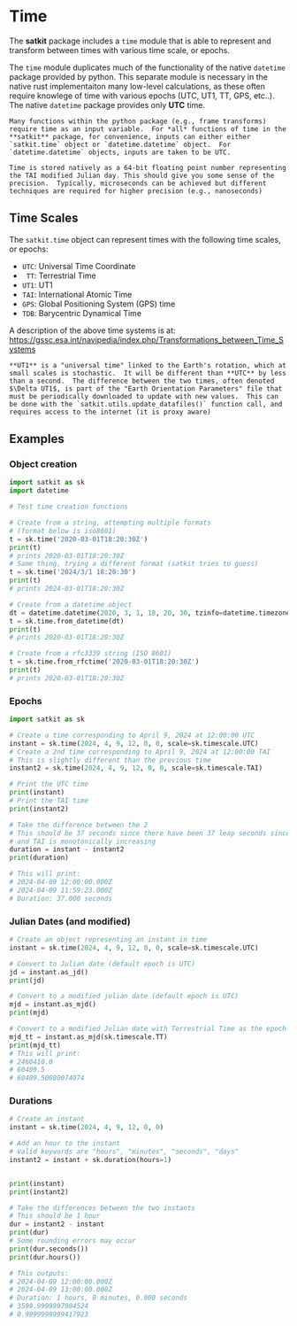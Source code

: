 # Time

The **satkit** package includes a `time` module that is able to represent and transform between times with various time scale, or epochs.

The `time` module duplicates much of the functionality of the native `datetime` package provided by python.  This separate module is necessary in the native rust implementaiton many low-level calculations, as these often require knowlege of time with various epochs (UTC, UT1, TT, GPS, etc..).  The native `datetime` package provides only **UTC** time.  

```{tip}
Many functions within the python package (e.g., frame transforms) require time as an input variable.  For *all* functions of time in the **satkit** package, for convenience, inputs can either either `satkit.time` object or `datetime.datetime` object.  For `datetime.datetime` objects, inputs are taken to be UTC.
```

```{warning}
Time is stored natively as a 64-bit floating point number representing the TAI modified Julian day. This should give you some sense of the precision.  Typically, microseconds can be achieved but different techniques are required for higher precision (e.g., nanoseconds)
```

## Time Scales

The `satkit.time` object can represent times with the following time scales, or epochs:

* `UTC`: Universal Time Coordinate
* ` TT`: Terrestrial Time
* `UT1`: UT1
* `TAI`: International Atomic Time
* `GPS`: Global Positioning System (GPS) time
* `TDB`: Barycentric Dynamical Time    

A description of the above time systems is at:
<https://gssc.esa.int/navipedia/index.php/Transformations_between_Time_Systems>


```{note}
**UT1** is a "universal time" linked to the Earth's rotation, which at small scales is stochastic.  It will be different than **UTC** by less than a second.  The difference between the two times, often denoted $\Delta UT1$, is part of the "Earth Orientation Parameters" file that must be periodically downloaded to update with new values.  This can be done with the `satkit.utils.update_datafiles()` function call, and requires access to the internet (it is proxy aware)
```




## Examples

### Object creation

```python
import satkit as sk
import datetime

# Test time creation functions

# Create from a string, attempting multiple formats
# (format below is iso8601)
t = sk.time('2020-03-01T18:20:30Z')
print(t)
# prints 2020-03-01T18:20:30Z
# Same thing, trying a different format (satkit tries to guess)
t = sk.time('2024/3/1 18:20:30')
print(t)
# prints 2024-03-01T18:20:30Z

# Create from a datetime object
dt = datetime.datetime(2020, 3, 1, 18, 20, 30, tzinfo=datetime.timezone.utc)
t = sk.time.from_datetime(dt)
print(t)
# prints 2020-03-01T18:20:30Z

# Create from a rfc3339 string (ISO 8601)
t = sk.time.from_rfctime('2020-03-01T18:20:30Z')
print(t)
# prints 2020-03-01T18:20:30Z
```

### Epochs

```python
import satkit as sk

# Create a time corresponding to April 9, 2024 at 12:00:00 UTC
instant = sk.time(2024, 4, 9, 12, 0, 0, scale=sk.timescale.UTC)
# Create a 2nd time corresponding to April 9, 2024 at 12:00:00 TAI
# This is slightly different than the previous time
instant2 = sk.time(2024, 4, 9, 12, 0, 0, scale=sk.timescale.TAI)

# Print the UTC time
print(instant)
# Print the TAI time
print(instant2)

# Take the difference between the 2
# This should be 37 seconds since there have been 37 leap seconds since 1972
# and TAI is monotonically increasing
duration = instant - instant2
print(duration)

# This will print:
# 2024-04-09 12:00:00.000Z
# 2024-04-09 11:59:23.000Z
# Duration: 37.000 seconds
```

### Julian Dates (and modified)
```python
# Create an object representing an instant in time
instant = sk.time(2024, 4, 9, 12, 0, 0, scale=sk.timescale.UTC)

# Convert to Julian date (default epoch is UTC)
jd = instant.as_jd()
print(jd)

# Convert to a modified julian date (default epoch is UTC)
mjd = instant.as_mjd()
print(mjd)

# Convert to a modified Julian date with Terrestrial Time as the epoch
mjd_tt = instant.as_mjd(sk.timescale.TT)
print(mjd_tt)
# This will print:
# 2460410.0
# 60409.5
# 60409.50080074074
```

### Durations
```python
# Create an instant
instant = sk.time(2024, 4, 9, 12, 0, 0)

# Add an hour to the instant
# Valid keywords are "hours", "minutes", "seconds", "days"
instant2 = instant + sk.duration(hours=1)


print(instant)
print(instant2)

# Take the differences between the two instants
# This should be 1 hour
dur = instant2 - instant
print(dur)
# Some rounding errors may occur
print(dur.seconds())
print(dur.hours())

# This outputs:
# 2024-04-09 12:00:00.000Z
# 2024-04-09 13:00:00.000Z
# Duration: 1 hours, 0 minutes, 0.000 seconds
# 3599.9999997904524
# 0.9999999999417923

```
